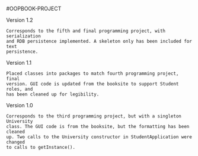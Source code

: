 #OOPBOOK-PROJECT

Version 1.2

    Corresponds to the fifth and final programming project, with serialization
    and RDB persistence implemented. A skeleton only has been included for text
    persistence.

Version 1.1

    Placed classes into packages to match fourth programming project, final
    version. GUI code is updated from the booksite to support Student roles, and
    has been cleaned up for legibility.

Version 1.0

    Corresponds to the third programming project, but with a singleton University
    class. The GUI code is from the booksite, but the formatting has been cleaned
    up. Two calls to the University constructor in StudentApplication were changed
    to calls to getInstance().
